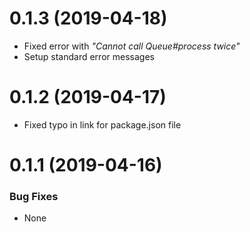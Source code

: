 <a name="0.1.3"></a>
# 0.1.3 (2019-04-18)

- Fixed error with _"Cannot call Queue#process twice"_
- Setup standard error messages

<a name="0.1.2"></a>
# 0.1.2 (2019-04-17)

- Fixed typo in link for package.json file

<a name="0.1.1"></a>
# 0.1.1 (2019-04-16)


### Bug Fixes
- None
